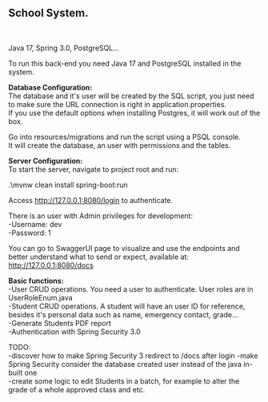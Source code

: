 <h2>School System.</h2></br>

Java 17, Spring 3.0, PostgreSQL...

To run this back-end you need Java 17 and PostgreSQL installed in the system.

<b>Database Configuration:</b><br>
The database and it's user will be created by the SQL script, you just need to make sure the
URL connection is right in application.properties.<br>
If you use the default options when installing Postgres, it will work out of the box. <br>

Go into resources/migrations and run the script using a PSQL console.<br>
It will create the database, an user with permissions and the tables.<br>

<b>Server Configuration:</b></br>
To start the server, navigate to project root and run:

.\mvnw clean install spring-boot:run<br>

Access http://127.0.0.1:8080/login to authenticate.

There is an user with Admin privileges for development:<br>
-Username: dev<br>
-Password: 1<br>

You can go to SwaggerUI page to visualize and use the endpoints and better understand what to send or expect, available
at: http://127.0.0.1:8080/docs </br>

<b>Basic functions:</b></br>
-User CRUD operations. You need a user to authenticate. User roles are in UserRoleEnum.java</br>
-Student CRUD operations. A student will have an user ID for reference, besides it's personal data such as name,
emergency contact, grade...</br>
-Generate Students PDF report</br>
-Authentication with Spring Security 3.0</br>

TODO:</br>
-discover how to make Spring Security 3 redirect to /docs after login
-make Spring Security consider the database created user instead of the java in-built one</br>
-create some logic to edit Students in a batch, for example to alter the grade of a whole approved class and etc.</br>
</br>

